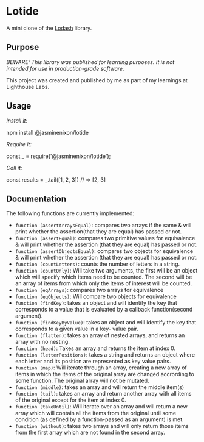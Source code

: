 # Lotide

A mini clone of the [Lodash](https://lodash.com) library.

## Purpose

*_BEWARE:_ This library was published for learning purposes. It is _not_ intended for use in production-grade software.*

This project was created and published by me as part of my learnings at Lighthouse Labs. 

## Usage

*Install it:*

npm install @jasminenixon/lotide

*Require it:*

const _ = require('@jasminenixon/lotide');

*Call it:*

const results = _.tail([1, 2, 3]) // => [2, 3]

## Documentation

The following functions are currently implemented:

* `function (assertArraysEqual)`: compares two arrays if the same & will print whether the assertion(that they are equal) has passed or not.
* `function (assertEqual)`: compares two primitive values for equivalence & will print whether the assertion (that they are equal) has passed or not.
* `function (assertObjectsEqual)`: compares two objects for equivalence & will print whether the assertion (that they are equal) has passed or not.
* `function (countLetters)`: counts the number of letters in a string.
* `function (countOnly)`: Will take two arguments, the first will be an object which will specify which items need to be counted. The second will be an array of items from which only the items of interest will be counted.
* `function (eqArrays)`: compares two arrays for equivalence
* `function (eqObjects)`: Will compare two objects for equivalence
* `function (findKey)`: takes an object and will identify the key that corresponds to a value that is evaluated by a callback function(second argument).
* `function (findKeyByValue)`: takes an object and will identify the key that corresponds to a given value in a key- value pair.
* `function (flatten)`: takes an array of nested arrays, and returns an array with no nesting.
* `function (head)`: Takes an array and returns the item at index 0.
* `function (letterPositions)`: takes a string and returns an object where each letter and its position are represented as key value pairs.
* `function (map)`: Will iterate through an array, creating a new array of items in which the items of the original array are changed accrording to some function. The original array will not be mutated.
* `function (middle)`: takes an array and will return the middle item(s)
* `function (tail)`: takes an array and return another array with all items of the original except for the item at index 0.
* `function (takeUntil)`: Will iterate over an array and will return a new array which will contain all the items from the original until some condition (as defined by a function-passed as an argument) is met.
* `function (without)`: takes two arrays and will only return those items from the first array which are not found in the second array.